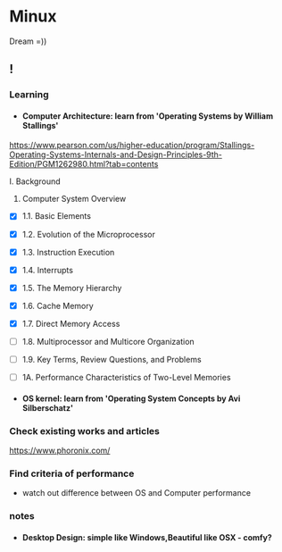 # Minux
Dream =))
## !

### Learning
* #### Computer Architecture: learn from 'Operating Systems by William Stallings'  
https://www.pearson.com/us/higher-education/program/Stallings-Operating-Systems-Internals-and-Design-Principles-9th-Edition/PGM1262980.html?tab=contents

I. Background
1. Computer System Overview

- [x] 1.1. Basic Elements

- [x] 1.2. Evolution of the Microprocessor

- [x] 1.3. Instruction Execution

- [x] 1.4. Interrupts

- [x] 1.5. The Memory Hierarchy

- [x] 1.6. Cache Memory

- [x] 1.7. Direct Memory Access

- [ ] 1.8. Multiprocessor and Multicore Organization

- [ ] 1.9. Key Terms, Review Questions, and Problems

- [ ] 1A. Performance Characteristics of Two-Level Memories

* #### OS kernel: learn from 'Operating System Concepts by Avi Silberschatz'

### Check existing works and articles
https://www.phoronix.com/

### Find criteria of performance
* watch out difference between OS and Computer performance

### notes
* #### Desktop Design: simple like Windows,Beautiful like OSX - comfy?

